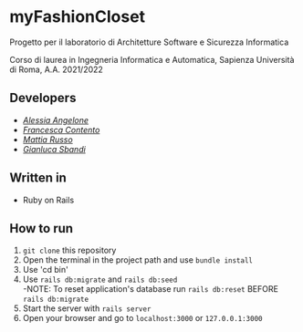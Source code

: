 # myFashionCloset
Progetto per il laboratorio di Architetture Software e Sicurezza Informatica

Corso di laurea in Ingegneria Informatica e Automatica, Sapienza Università di Roma, A.A. 2021/2022

## Developers
* [*Alessia Angelone*](https://github.com/Alessia18)
* [*Francesca Contento*](https://github.com/confra)
* [*Mattia Russo*](https://github.com/TiaRusky)
* [*Gianluca Sbandi*](https://github.com/gianlucasbandi)

## Written in
* Ruby on Rails

## How to run

1) ``git clone`` this repository
2) Open the terminal in the project path and use `bundle install`
3) Use 'cd bin'
4) Use `rails db:migrate` and `rails db:seed`  
    -NOTE: To reset application's database run `rails db:reset` BEFORE `rails db:migrate`
5) Start the server with `rails server`
6) Open your browser and go to ``localhost:3000`` or ``127.0.0.1:3000``

